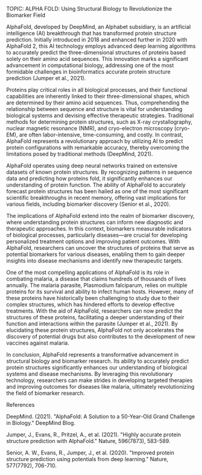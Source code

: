TOPIC: ALPHA FOLD: Using Structural Biology to Revolutionize the Biomarker Field

AlphaFold, developed by DeepMind, an Alphabet subsidiary, is an artificial intelligence (AI) breakthrough that has transformed protein structure prediction. Initially introduced in 2018 and enhanced further in 2020 with AlphaFold 2, this AI technology employs advanced deep learning algorithms to accurately predict the three-dimensional structures of proteins based solely on their amino acid sequences. This innovation marks a significant advancement in computational biology, addressing one of the most formidable challenges in bioinformatics accurate protein structure prediction (Jumper et al., 2021).

Proteins play critical roles in all biological processes, and their functional capabilities are inherently linked to their three-dimensional shapes, which are determined by their amino acid sequences. Thus, comprehending the relationship between sequence and structure is vital for understanding biological systems and devising effective therapeutic strategies. Traditional methods for determining protein structures, such as X-ray crystallography, nuclear magnetic resonance (NMR), and cryo-electron microscopy (cryo-EM), are often labor-intensive, time-consuming, and costly. In contrast, AlphaFold represents a revolutionary approach by utilizing AI to predict protein configurations with remarkable accuracy, thereby overcoming the limitations posed by traditional methods (DeepMind, 2021).

AlphaFold operates using deep neural networks trained on extensive datasets of known protein structures. By recognizing patterns in sequence data and predicting how proteins fold, it significantly enhances our understanding of protein function. The ability of AlphaFold to accurately forecast protein structures has been hailed as one of the most significant scientific breakthroughs in recent memory, offering vast implications for various fields, including biomarker discovery (Senior et al., 2020).

The implications of AlphaFold extend into the realm of biomarker discovery, where understanding protein structures can inform new diagnostic and therapeutic approaches. In this context, biomarkers measurable indicators of biological processes, particularly diseases—are crucial for developing personalized treatment options and improving patient outcomes. With AlphaFold, researchers can uncover the structures of proteins that serve as potential biomarkers for various diseases, enabling them to gain deeper insights into disease mechanisms and identify new therapeutic targets.

One of the most compelling applications of AlphaFold is its role in combating malaria, a disease that claims hundreds of thousands of lives annually. The malaria parasite, Plasmodium falciparum, relies on multiple proteins for its survival and ability to infect human hosts. However, many of these proteins have historically been challenging to study due to their complex structures, which has hindered efforts to develop effective treatments. With the aid of AlphaFold, researchers can now predict the structures of these proteins, facilitating a deeper understanding of their function and interactions within the parasite (Jumper et al., 2021). By elucidating these protein structures, AlphaFold not only accelerates the discovery of potential drugs but also contributes to the development of new vaccines against malaria.

In conclusion, AlphaFold represents a transformative advancement in structural biology and biomarker research. Its ability to accurately predict protein structures significantly enhances our understanding of biological systems and disease mechanisms. By leveraging this revolutionary technology, researchers can make strides in developing targeted therapies and improving outcomes for diseases like malaria, ultimately revolutionizing the field of biomarker research.

References

DeepMind. (2021). "AlphaFold: A Solution to a 50-Year-Old Grand Challenge in Biology." DeepMind Blog.

Jumper, J., Evans, R., Pritzel, A., et al. (2021). "Highly accurate protein structure prediction with AlphaFold." Nature, 596(7873), 583-589.

Senior, A. W., Evans, R., Jumper, J., et al. (2020). "Improved protein structure prediction using potentials from deep learning." Nature, 577(7792), 706-710.
